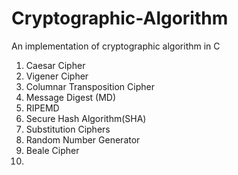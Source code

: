 # Cryptographic-Algorithm
An implementation of cryptographic algorithm in C

1) Caesar Cipher
2) Vigener Cipher
3) Columnar Transposition Cipher
4) Message Digest (MD)
5) RIPEMD
6) Secure Hash Algorithm(SHA)
7) Substitution Ciphers
8) Random Number Generator
9) Beale Cipher
10) 
